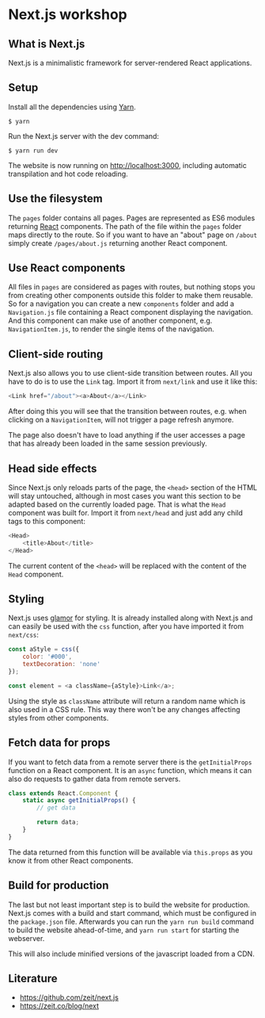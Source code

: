 # Next.js workshop

## What is Next.js

Next.js is a minimalistic framework for server-rendered React applications.

## Setup

Install all the dependencies using [Yarn](https://yarnpkg.com/).

```
$ yarn
```

Run the Next.js server with the dev command:

```
$ yarn run dev
```

The website is now running on <http://localhost:3000>, including automatic
transpilation and hot code reloading.

## Use the filesystem

The `pages` folder contains all pages. Pages are represented as ES6 modules
returning [React](https://facebook.github.io/react/) components. The path of
the file within the `pages` folder maps directly to the route. So if you want
to have an "about" page on `/about` simply create `/pages/about.js` returning
another React component.

## Use React components

All files in `pages` are considered as pages with routes, but nothing stops you
from creating other components outside this folder to make them reusable. So
for a navigation you can create a new `components` folder and add a
`Navigation.js` file containing a React component displaying the navigation.
And this component can make use of another component, e.g. `NavigationItem.js`,
to render the single items of the navigation.

## Client-side routing

Next.js also allows you to use client-side transition between routes. All you
have to do is to use the `Link` tag. Import it from `next/link` and use it like
this:

```javascript
<Link href="/about"><a>About</a></Link>
```

After doing this you will see that the transition between routes, e.g. when
clicking on a `NavigationItem`, will not trigger a page refresh anymore.

The page also doesn't have to load anything if the user accesses a page that
has already been loaded in the same session previously.

## Head side effects

Since Next.js only reloads parts of the page, the `<head>` section of the HTML
will stay untouched, although in most cases you want this section to be adapted
based on the currently loaded page. That is what the `Head` component was built
for. Import it from `next/head` and just add any child tags to this component:

```javascript
<Head>
    <title>About</title>
</Head>
```

The current content of the `<head>` will be replaced with the content of the
`Head` component.

## Styling

Next.js uses [glamor](https://github.com/threepointone/glamor) for styling. It
is already installed along with Next.js and can easily be used with the `css`
function, after you have imported it from `next/css`:

```javascript
const aStyle = css({
    color: '#000',
    textDecoration: 'none'
});

const element = <a className={aStyle}>Link</a>;
```

Using the style as `className` attribute will return a random name which is
also used in a CSS rule. This way there won't be any changes affecting styles
from other components.

## Fetch data for props

If you want to fetch data from a remote server there is the `getInitialProps`
function on a React component. It is an `async` function, which means it can
also do requests to gather data from remote servers.

```javascript
class extends React.Component {
    static async getInitialProps() {
        // get data

        return data;
    }
}
```

The data returned from this function will be available via `this.props` as you
know it from other React components.

## Build for production

The last but not least important step is to build the website for production.
Next.js comes with a build and start command, which must be configured in the
`package.json` file. Afterwards you can run the `yarn run build` command to
build the website ahead-of-time, and `yarn run start` for starting the
webserver.

This will also include minified versions of the javascript loaded from a CDN.

## Literature

* <https://github.com/zeit/next.js>
* <https://zeit.co/blog/next>
